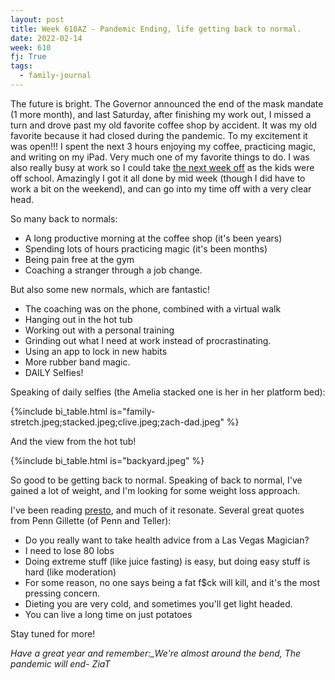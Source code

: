 ```yaml
---
layout: post
title: Week 610AZ - Pandemic Ending, life getting back to normal.
date: 2022-02-14
week: 610
fj: True
tags:
  - family-journal
---
```


The future is bright. The Governor announced the end of the mask mandate (1 more month), and last Saturday, after finishing my work out, I missed a turn and drove past my old favorite coffee shop by accident. It was my old favorite because it had closed during the pandemic. To my excitement it was open!!! I spent the next 3 hours enjoying my coffee, practicing magic, and writing on my iPad. Very much one of my favorite things to do. I was also really busy at work so I could take [the next week off](/timeoff-22-02) as the kids were off school. Amazingly I got it all done by mid week (though I did have to work a bit on the weekend), and can go into my time off with a very clear head.

So many back to normals:

- A long productive morning at the coffee shop (it's been years)
- Spending lots of hours practicing magic (it's been months)
- Being pain free at the gym
- Coaching a stranger through a job change.

But also some new normals, which are fantastic!

- The coaching was on the phone, combined with a virtual walk
- Hanging out in the hot tub
- Working out with a personal training
- Grinding out what I need at work instead of procrastinating.
- Using an app to lock in new habits
- More rubber band magic.
- DAILY Selfies!

Speaking of daily selfies (the Amelia stacked one is her in her platform bed):

{%include bi_table.html is="family-stretch.jpeg;stacked.jpeg;clive.jpeg;zach-dad.jpeg" %}

And the view from the hot tub!

{%include bi_table.html is="backyard.jpeg" %}

So good to be getting back to normal. Speaking of back to normal, I've gained a lot of weight, and I'm looking for some weight loss approach.

I've been reading [presto](https://www.amazon.com/dp/B01CD88FKS/ref=dp-kindle-redirect?_encoding=UTF8&btkr=1), and much of it resonate. Several great quotes from Penn Gillette (of Penn and Teller):

- Do you really want to take health advice from a Las Vegas Magician?
- I need to lose 80 lobs
- Doing extreme stuff (like juice fasting) is easy, but doing easy stuff is hard (like moderation)
- For some reason, no one says being a fat f\$ck will kill, and it's the most pressing concern.
- Dieting you are very cold, and sometimes you'll get light headed.
- You can live a long time on just potatoes

Stay tuned for more!

_Have a great year and remember:\_We're almost around the bend, The pandemic will end_- _ZiaT_
